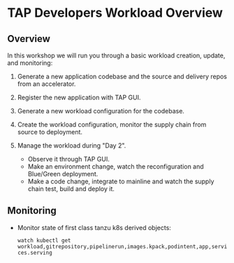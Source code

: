 # TAP Developers Workload Overview

## Overview

In this workshop we will run you through a basic workload creation,
update, and monitoring:

1.  Generate a new application codebase and the source and delivery
    repos from an accelerator.

1.  Register the new application with TAP GUI.

1.  Generate a new workload configuration for the codebase.

1.  Create the workload configuration, monitor the supply chain from
    source to deployment.

1.  Manage the workload during "Day 2".
    -   Observe it through TAP GUI.
    -   Make an environment change, watch the reconfiguration and
        Blue/Green deployment.
    -   Make a code change, integrate to mainline and watch the supply
        chain test, build and deploy it.

## Monitoring

-   Monitor state of first class tanzu k8s derived objects:

    `watch kubectl get workload,gitrepository,pipelinerun,images.kpack,podintent,app,services.serving`
